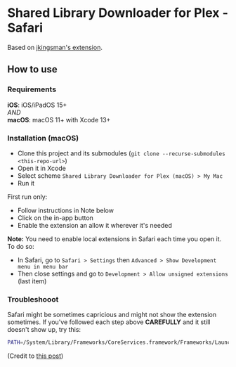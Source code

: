 # Shared Library Downloader for Plex - Safari

Based on [jkingsman's extension](https://github.com/jkingsman/plex-shared-library-downloader).

## How to use

### Requirements

**iOS**: iOS/iPadOS 15+  
_AND_  
**macOS**: macOS 11+ with Xcode 13+

### Installation (macOS)

- Clone this project and its submodules (`git clone --recurse-submodules <this-repo-url>`)
- Open it in Xcode
- Select scheme `Shared Library Downloader for Plex (macOS) > My Mac`
- Run it

First run only:
- Follow instructions in Note below
- Click on the in-app button
- Enable the extension an allow it wherever it's needed

**Note:** You need to enable local extensions in Safari each time you open it. To do so:
- In Safari, go to `Safari > Settings` then `Advanced > Show Development menu in menu bar`
- Then close settings and go to `Development > Allow unsigned extensions` (last item)

### Troubleshooot

Safari might be sometimes capricious and might not show the extension sometimes. If you've followed each step above **CAREFULLY** and it still doesn't show up, try this:

```sh
PATH=/System/Library/Frameworks/CoreServices.framework/Frameworks/LaunchServices.framework/Support:"$PATH" lsregister -f /Applications/Safari.app
```

(Credit to [this post](https://developer.apple.com/forums/thread/668416?answerId=669526022#669526022))
